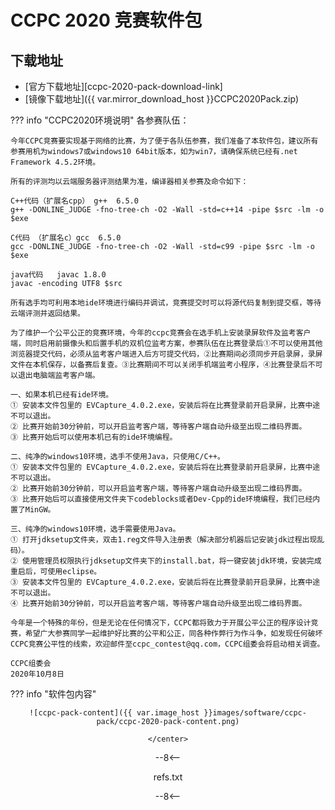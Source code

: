 # CCPC 2020 竞赛软件包

## 下载地址

- [官方下载地址][ccpc-2020-pack-download-link]
- [镜像下载地址]({{ var.mirror_download_host }}CCPC2020Pack.zip)

??? info "CCPC2020环境说明"
    各参赛队伍：

    今年CCPC竞赛要实现基于网络的比赛，为了便于各队伍参赛，我们准备了本软件包，建议所有参赛用机为windows7或windows10 64bit版本，如为win7，请确保系统已经有.net Framework 4.5.2环境。

    所有的评测均以云端服务器评测结果为准，编译器相关参赛及命令如下：

    C++代码（扩展名cpp） g++  6.5.0
    g++ -DONLINE_JUDGE -fno-tree-ch -O2 -Wall -std=c++14 -pipe $src -lm -o $exe

    C代码 （扩展名c）gcc  6.5.0
    gcc -DONLINE_JUDGE -fno-tree-ch -O2 -Wall -std=c99 -pipe $src -lm -o $exe

    java代码   javac 1.8.0
    javac -encoding UTF8 $src

    所有选手均可利用本地ide环境进行编码并调试，竞赛提交时可以将源代码复制到提交框，等待云端评测并返回结果。

    为了维护一个公平公正的竞赛环境，今年的ccpc竞赛会在选手机上安装录屏软件及监考客户端，同时启用前摄像头和后置手机的双机位监考方案，参赛队伍在比赛登录后①不可以使用其他浏览器提交代码，必须从监考客户端进入后方可提交代码，②比赛期间必须同步开启录屏，录屏文件在本机保存，以备赛后复查。③比赛期间不可以关闭手机端监考小程序，④比赛登录后不可以退出电脑端监考客户端。

    一、如果本机已经有ide环境。
    ① 安装本文件包里的 EVCapture_4.0.2.exe，安装后将在比赛登录前开启录屏，比赛中途不可以退出。
    ② 比赛开始前30分钟前，可以开启监考客户端，等待客户端自动升级至出现二维码界面。
    ③ 比赛开始后可以使用本机已有的ide环境编程。

    二、纯净的windows10环境，选手不使用Java，只使用C/C++。
    ① 安装本文件包里的 EVCapture_4.0.2.exe，安装后将在比赛登录前开启录屏，比赛中途不可以退出。
    ② 比赛开始前30分钟前，可以开启监考客户端，等待客户端自动升级至出现二维码界面。
    ③ 比赛开始后可以直接使用文件夹下codeblocks或者Dev-Cpp的ide环境编程，我们已经内置了MinGW。

    三、纯净的windows10环境，选手需要使用Java。
    ① 打开jdksetup文件夹，双击1.reg文件导入注册表（解决部分机器后记安装jdk过程出现乱码）。
    ② 使用管理员权限执行jdksetup文件夹下的install.bat，将一键安装jdk环境，安装完成重启后，可使用eclipse。
    ③ 安装本文件包里的 EVCapture_4.0.2.exe，安装后将在比赛登录前开启录屏，比赛中途不可以退出。
    ④ 比赛开始前30分钟前，可以开启监考客户端，等待客户端自动升级至出现二维码界面。

    今年是一个特殊的年份，但是无论在任何情况下，CCPC都将致力于开展公平公正的程序设计竞赛，希望广大参赛同学一起维护好比赛的公平和公正，同各种作弊行为作斗争，如发现任何破坏CCPC竞赛公平性的线索，欢迎邮件至ccpc_contest@qq.com，CCPC组委会将启动相关调查。

    CCPC组委会
    2020年10月8日

??? info "软件包内容"
    <center>

    ![ccpc-pack-content]({{ var.image_host }}images/software/ccpc-pack/ccpc-2020-pack-content.png)
    
    </center>


--8<--

refs.txt

--8<--
